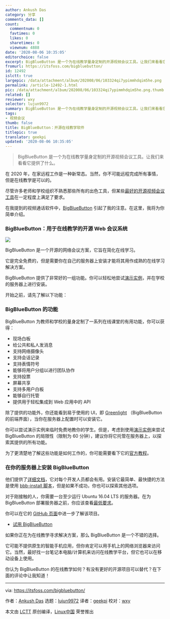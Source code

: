 ```yaml
---
author: Ankush Das
category: 分享
comments_data: []
count:
  commentnum: 0
  favtimes: 0
  likes: 0
  sharetimes: 0
  viewnum: 4888
date: '2020-08-06 10:35:05'
editorchoice: false
excerpt: BigBlueButton 是一个为在线教学量身定制的开源视频会议工具。让我们来看看它提供了什么。
fromurl: https://itsfoss.com/bigbluebutton/
id: 12492
islctt: true
largepic: /data/attachment/album/202008/06/103324qi7ypimmhdqim5he.png
permalink: /article-12492-1.html
pic: /data/attachment/album/202008/06/103324qi7ypimmhdqim5he.png.thumb.jpg
related: []
reviewer: wxy
selector: lujun9972
summary: BigBlueButton 是一个为在线教学量身定制的开源视频会议工具。让我们来看看它提供了什么。
tags:
- 视频会议
thumb: false
title: BigBlueButton：开源在线教学软件
titlepic: true
translator: geekpi
updated: '2020-08-06 10:35:05'
---
```



> 
> BigBlueButton 是一个为在线教学量身定制的开源视频会议工具。让我们来看看它提供了什么。
> 
> 
> 


在 2020 年，在家远程工作是一种新常态。当然，你不可能远程完成所有事情，但是在线教学是可以的。


尽管许多老师和学校组织不熟悉那些所有的出色工具，但某些[最好的开源视频会议工具](/article-12453-1.html)在一定程度上满足了要求。


在我提到的视频通话软件中，[BigBlueButton](https://bigbluebutton.org/) 引起了我的注意。在这里，我将为你简单介绍。


### BigBlueButton：用于在线教学的开源 Web 会议系统


![](/data/attachment/album/202008/06/103324qi7ypimmhdqim5he.png)


BigBlueButton 是一个开源的网络会议方案，它旨在简化在线学习。


它是完全免费的，但是需要你在自己的服务器上安装才能将其用作成熟的在线学习解决方案。


BigBlueButton 提供了非常好的一组功能。你可以轻松地尝试[演示实例](http://demo.bigbluebutton.org/)，并在学校的服务器上进行安装。


开始之前，请先了解以下功能：


### BigBlueButton 的功能


BigBlueButton 为教师和学校的量身定制了一系列在线课堂的有用功能，你可以获得：


* 现场白板
* 给公共和私人发消息
* 支持网络摄像头
* 支持会话记录
* 支持表情符号
* 能够将用户分组以进行团队协作
* 支持投票
* 屏幕共享
* 支持多用户白板
* 能够自行托管
* 提供用于轻松集成到 Web 应用中的 API


除了提供的功能外，你还能看到易于使用的 UI，即 [Greenlight](https://bigbluebutton.org/2018/07/09/greenlight-2-0/) （BigBlueButton 的前端界面），当你在服务器上配置时可以安装它。


你可以尝试演示实例来临时免费地教你的学生。但是，考虑到使用[演示实例](http://demo.bigbluebutton.org/)来尝试 BigBlueButton 的局限性（限制为 60 分钟），建议你将它托管在服务器上，以探索其提供的所有功能。


为了更清楚地了解这些功能是如何工作的，你可能需要看下它的[官方教程](https://www.youtube.com/embed/Q2tG2SS4gXA)。


### 在你的服务器上安装 BigBlueButton


他们提供了[详细文档](https://docs.bigbluebutton.org/)，它对每个开发人员都会有用。安装它最简单、最快捷的方法是使用 [bbb-install 脚本](https://github.com/bigbluebutton/bbb-install)，但是如果不成功，你也可以探索其他选项。


对于刚接触的人，你需要一台至少运行 Ubuntu 16.04 LTS 的服务器。在为 BigBlueButton 部署服务器之前，你应该查看[最低要求](https://docs.bigbluebutton.org/2.2/install.html#minimum-server-requirements)。


你可以在它的 [GitHub 页面](https://github.com/bigbluebutton)中进一步了解该项目。


* [试用 BigBlueButton](https://bigbluebutton.org/)


如果你正在为在线教学寻求解决方案，那么 BigBlueButton 是一个不错的选择。


它可能不提供原生的智能手机应用，但你肯定可以用手机上的网络浏览器来访问它。当然，最好找一台笔记本电脑/计算机来访问在线教学平台，但它也可以在移动设备上使用。


你认为 BigBlueButton 的在线教学如何？有没有更好的开源项目可以替代？在下面的评论中让我知道！




---


via: <https://itsfoss.com/bigbluebutton/>


作者：[Ankush Das](https://itsfoss.com/author/ankush/) 选题：[lujun9972](https://github.com/lujun9972) 译者：[geekpi](https://github.com/geekpi) 校对：[wxy](https://github.com/wxy)


本文由 [LCTT](https://github.com/LCTT/TranslateProject) 原创编译，[Linux中国](https://linux.cn/) 荣誉推出